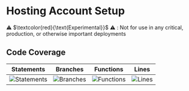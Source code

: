 
# Hosting Account Setup

⚠️ $\textcolor{red}{\text{Experimental}}$ ⚠️ : Not for use in any critical, production, or otherwise important deployments

## Code Coverage

| Statements                  | Branches                | Functions                 | Lines             |
| --------------------------- | ----------------------- | ------------------------- | ----------------- |
| ![Statements](https://img.shields.io/badge/statements-92.15%25-brightgreen.svg?style=flat) | ![Branches](https://img.shields.io/badge/branches-90.9%25-brightgreen.svg?style=flat) | ![Functions](https://img.shields.io/badge/functions-92.42%25-brightgreen.svg?style=flat) | ![Lines](https://img.shields.io/badge/lines-92.08%25-brightgreen.svg?style=flat) |

